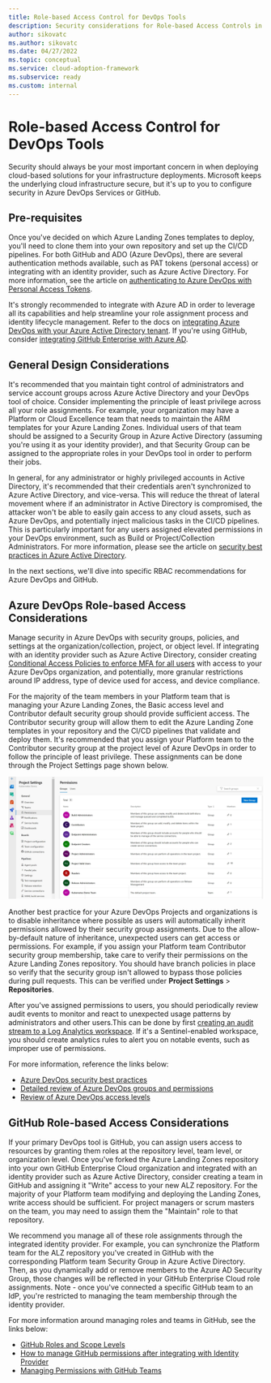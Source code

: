 ```yaml
---
title: Role-based Access Control for DevOps Tools
description: Security considerations for Role-based Access Controls in DevOps Tools for Landing Zones
author: sikovatc
ms.author: sikovatc
ms.date: 04/27/2022
ms.topic: conceptual
ms.service: cloud-adoption-framework
ms.subservice: ready
ms.custom: internal
---
```


# Role-based Access Control for DevOps Tools

Security should always be your most important concern in when deploying cloud-based solutions for your infrastructure deployments.
Microsoft keeps the underlying cloud infrastructure secure, but it's up to you to configure security in Azure DevOps Services or GitHub.

## Pre-requisites

Once you've decided on which Azure Landing Zones templates to deploy, you'll need to clone them into your own repository and set up the CI/CD pipelines. For both GitHub and ADO (Azure DevOps), there are several authentication methods available, such as PAT tokens (personal access) or integrating with an identity provider, such as Azure Active Directory. For more information, see the article on [authenticating to Azure DevOps with Personal Access Tokens](/azure/devops/organizations/accounts/use-personal-access-tokens-to-authenticate).

It's strongly recommended to integrate with Azure AD in order to leverage all its capabilities and help streamline your role assignment process and identity lifecycle management. Refer to the docs on [integrating Azure DevOps with your Azure Active Directory tenant](/azure/devops/organizations/accounts/connect-organization-to-azure-ad). If you're using GitHub, consider [integrating GitHub Enterprise with Azure AD](/azure/active-directory/saas-apps/github-enterprise-cloud-enterprise-account-tutorial).

## General Design Considerations
It's recommended that you maintain tight control of administrators and service account groups across Azure Active Directory and your DevOps tool of choice.
Consider implementing the principle of least privilege across all your role assignments. For example, your organization may have a Platform or Cloud Excellence team that needs to maintain the ARM templates for your Azure Landing Zones. Individual users of that team should be assigned to a Security Group in Azure Active Directory (assuming you're using it as your identity provider), and that Security Group can be assigned to the appropriate roles in your DevOps tool in order to perform their jobs.

In general, for any administrator or highly privileged accounts in Active Directory, it's recommended that their credentials aren't synchronized to Azure Active Directory, and vice-versa. This will reduce the threat of lateral movement where if an administrator in Active Directory is compromised, the attacker won't be able to easily gain access to any cloud assets, such as Azure DevOps, and potentially inject malicious tasks in the CI/CD pipelines. This is particularly important for any users assigned elevated permissions in your DevOps environment, such as Build or Project/Collection Administrators.
For more information, please see the article on [security best practices in Azure Active Directory](/azure/security/fundamentals/identity-management-best-practices).

In the next sections, we'll dive into specific RBAC recommendations for Azure DevOps and GitHub.

## Azure DevOps Role-based Access Considerations

Manage security in Azure DevOps with security groups, policies, and settings at the organization/collection, project, or object level. If integrating with an identity provider such as Azure Active Directory, consider creating [Conditional Access Policies to enforce MFA for all users](/azure/devops/organizations/accounts/change-application-access-policies) with access to your Azure DevOps organization, and potentially, more granular restrictions around IP address, type of device used for access, and device compliance. 

For the majority of the team members in your Platform team that is managing your Azure Landing Zones, the Basic access level and Contributor default security group should provide sufficient access. The Contributor security group will allow them to edit the Azure Landing Zone templates in your repository and the CI/CD pipelines that validate and deploy them. It's recommended that you assign your Platform team to the Contributor security group at the project level of Azure DevOps in order to follow the principle of least privilege. These assignments can be done through the Project Settings page shown below. 

![DevOps default groups](../../_images/ready/devops-project-roles.jpg)

Another best practice for your Azure DevOps Projects and organizations is to disable inheritance where possible as users will automatically inherit permissions allowed by their security group assignments. Due to the allow-by-default nature of inheritance, unexpected users can get access or permissions.
For example, if you assign your Platform team Contributor security group membership, take care to verify their permissions on the Azure Landing Zones repository. You should have branch policies in place so verify that the security group isn't allowed to bypass those policies during pull requests. This can be verified under **Project Settings** > **Repositories**.

After you've assigned permissions to users, you should periodically review audit events to monitor and react to unexpected usage patterns by administrators and other users.This can be done by first [creating an audit stream to a Log Analytics workspace](/azure/devops/organizations/audit/azure-devops-auditing). If it's a Sentinel-enabled workspace, you should create analytics rules to alert you on notable events, such as improper use of permissions. 

For more information, reference the links below:

- [Azure DevOps security best practices](/azure/devops/organizations/security/security-best-practices)
- [Detailed review of Azure DevOps groups and permissions](/azure/devops/organizations/security/permissions)
- [Review of Azure DevOps access levels](/azure/devops/organizations/security/access-levels)

## GitHub Role-based Access Considerations

If your primary DevOps tool is GitHub, you can assign users access to resources by granting them roles at the repository level, team level, or organization level.
Once you've forked the Azure Landing Zones repository into your own GitHub Enterprise Cloud organization and integrated with an identity provider such as Azure Active Directory, consider creating a team in GitHub and assigning it "Write" access to your new ALZ repository. 
For the majority of your Platform team modifying and deploying the Landing Zones, write access should be sufficient. For project managers or scrum masters on the team, you may need to assign them the "Maintain" role to that repository. 

We recommend you manage all of these role assignments through the integrated identity provider. For example, you can synchronize the Platform team for the ALZ repository you've created in GitHub with the corresponding Platform team Security Group in Azure Active Directory. Then, as you dynamically add or remove members to the Azure AD Security Group, those changes will be reflected in your GitHub Enterprise Cloud role assignments. Note - once you've connected a specific GitHub team to an IdP, you're restricted to managing the team membership through the identity provider.

For more information around managing roles and teams in GitHub, see the links below: 

- [GitHub Roles and Scope Levels](https://docs.github.com/en/organizations/managing-peoples-access-to-your-organization-with-roles/roles-in-an-organization)
- [How to manage GitHub permissions after integrating with Identity Provider](https://docs.github.com/en/enterprise-cloud@latest/organizations/organizing-members-into-teams/synchronizing-a-team-with-an-identity-provider-group)
- [Managing Permissions with GitHub Teams](https://docs.github.com/en/organizations/organizing-members-into-teams/about-teams)